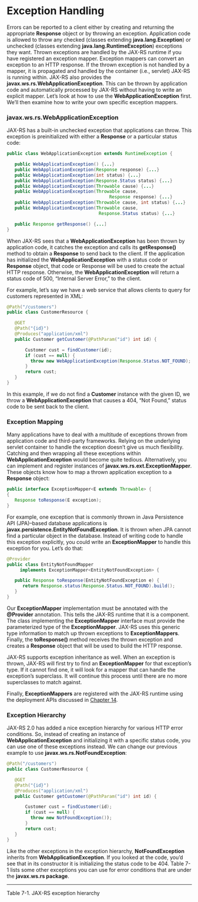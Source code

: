 # Exception Handling


Errors can be reported to a client either by creating and returning the appropriate **Response** object or by throwing an exception. Application code is allowed to throw any checked (classes extending **java.lang.Exception**) or unchecked (classes extending **java.lang.RuntimeException**) exceptions they want. Thrown exceptions are handled by the JAX-RS runtime if you have registered an exception mapper. Exception mappers can convert an exception to an HTTP response. If the thrown exception is not handled by a mapper, it is propagated and handled by the container (i.e., servlet) JAX-RS is running within. JAX-RS also provides the **javax.ws.rs.WebApplicationException**. This can be thrown by application code and automatically processed by JAX-RS without having to write an explicit mapper. Let’s look at how to use the **WebApplicationException** first. We’ll then examine how to write your own specific exception mappers.


### javax.ws.rs.WebApplicationException


JAX-RS has a built-in unchecked exception that applications can throw. This exception is preinitialized with either a **Response** or a particular status code:


```Java
public class WebApplicationException extends RuntimeException {

   public WebApplicationException() {...}
   public WebApplicationException(Response response) {...}
   public WebApplicationException(int status) {...}
   public WebApplicationException(Response.Status status) {...}
   public WebApplicationException(Throwable cause) {...}
   public WebApplicationException(Throwable cause,
                                       Response response) {...}
   public WebApplicationException(Throwable cause, int status) {...}
   public WebApplicationException(Throwable cause,
                                   Response.Status status) {...}

   public Response getResponse() {...]
}
```


When JAX-RS sees that a **WebApplicationException** has been thrown by application code, it catches the exception and calls its **getResponse()** method to obtain a **Response** to send back to the client. If the application has initialized the **WebApplicationException** with a status code or **Response** object, that code or Response will be used to create the actual HTTP response. Otherwise, the **WebApplicationException** will return a status code of 500, “Internal Server Error,” to the client.


For example, let’s say we have a web service that allows clients to query for customers represented in XML:


```Java
@Path("/customers")
public class CustomerResource {

   @GET
   @Path("{id}")
   @Produces("application/xml")
   public Customer getCustomer(@PathParam("id") int id) {

       Customer cust = findCustomer(id);
       if (cust == null) {
         throw new WebApplicationException(Response.Status.NOT_FOUND);
       }
       return cust;
   }
}
```


In this example, if we do not find a **Customer** instance with the given ID, we throw a **WebApplicationException** that causes a 404, “Not Found,” status code to be sent back to the client.



### Exception Mapping


Many applications have to deal with a multitude of exceptions thrown from application code and third-party frameworks. Relying on the underlying servlet container to handle the exception doesn’t give us much flexibility. Catching and then wrapping all these exceptions within **WebApplicationException** would become quite tedious. Alternatively, you can implement and register instances of **javax.ws.rs.ext.ExceptionMapper**. These objects know how to map a thrown application exception to a **Response** object:


```Java
public interface ExceptionMapper<E extends Throwable> {
{
   Response toResponse(E exception);
}
```


For example, one exception that is commonly thrown in Java Persistence API (JPA)–based database applications is **javax.persistence.EntityNotFoundException**. It is thrown when JPA cannot find a particular object in the database. Instead of writing code to handle this exception explicitly, you could write an **ExceptionMapper** to handle this exception for you. Let’s do that:


```Java
@Provider
public class EntityNotFoundMapper
     implements ExceptionMapper<EntityNotFoundException> {

   public Response toResponse(EntityNotFoundException e) {
      return Response.status(Response.Status.NOT_FOUND).build();
   }
}
```


Our **ExceptionMapper** implementation must be annotated with the **@Provider** annotation. This tells the JAX-RS runtime that it is a component. The class implementing the **ExceptionMapper** interface must provide the parameterized type of the **ExceptionMapper**. JAX-RS uses this generic type information to match up thrown exceptions to **ExceptionMappers**. Finally, the **toResponse()** method receives the thrown exception and creates a **Response** object that will be used to build the HTTP response.


JAX-RS supports exception inheritance as well. When an exception is thrown, JAX-RS will first try to find an **ExceptionMapper** for that exception’s type. If it cannot find one, it will look for a mapper that can handle the exception’s superclass. It will continue this process until there are no more superclasses to match against.


Finally, **ExceptionMappers** are registered with the JAX-RS runtime using the deployment APIs discussed in [Chapter 14](../chapter14/ejb_integration.md).


### Exception Hierarchy


JAX-RS 2.0 has added a nice exception hierarchy for various HTTP error conditions. So, instead of creating an instance of **WebApplicationException** and initializing it with a specific status code, you can use one of these exceptions instead. We can change our previous example to use **javax.ws.rs.NotFoundException**:


```Java
@Path("/customers")
public class CustomerResource {

   @GET
   @Path("{id}")
   @Produces("application/xml")
   public Customer getCustomer(@PathParam("id") int id) {

       Customer cust = findCustomer(id);
       if (cust == null) {
         throw new NotFoundException());
       }
       return cust;
   }
}
```


Like the other exceptions in the exception hierarchy, **NotFoundException** inherits from **WebApplicationException**. If you looked at the code, you’d see that in its constructor it is initializing the status code to be 404. Table 7-1 lists some other exceptions you can use for error conditions that are under the **javax.ws.rs package**.




---

Table 7-1. JAX-RS exception hierarchy



